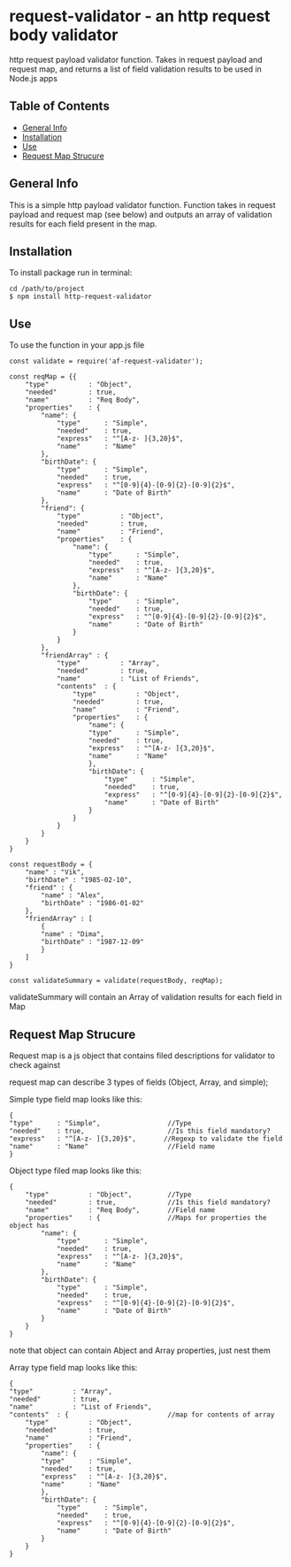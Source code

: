 # request-validator - an http request body validator
http request payload validator function. Takes in request payload and request map, and returns a list of field validation results to be used in Node.js apps

## Table of Contents
* [General Info](#general-info)
* [Installation](#installation)
* [Use](#use)
* [Request Map Strucure](#request-map-strucure)

## General Info
This is a simple http payload validator function.
Function takes in request payload and request map (see below) and outputs an array of validation results for each field present in the map.

## Installation

To install package run in terminal:
```
cd /path/to/project
$ npm install http-request-validator
```

## Use
To use the function in your app.js file
```
const validate = require('af-request-validator');

const reqMap = {{
    "type"          : "Object",
    "needed"        : true,
    "name"          : "Req Body",
    "properties"    : {
        "name": {
            "type"      : "Simple",
            "needed"    : true,
            "express"   : "^[A-z- ]{3,20}$",
            "name"      : "Name"
        },
        "birthDate": {
            "type"      : "Simple",
            "needed"    : true,
            "express"   : "^[0-9]{4}-[0-9]{2}-[0-9]{2}$",
            "name"      : "Date of Birth"
        },
        "friend": {
            "type"          : "Object",
            "needed"        : true,
            "name"          : "Friend",
            "properties"    : {
                "name": {
                    "type"      : "Simple",
                    "needed"    : true,
                    "express"   : "^[A-z- ]{3,20}$",
                    "name"      : "Name"
                },
                "birthDate": {
                    "type"      : "Simple",
                    "needed"    : true,
                    "express"   : "^[0-9]{4}-[0-9]{2}-[0-9]{2}$",
                    "name"      : "Date of Birth"
                }
            }
        },
        "friendArray" : {
            "type"          : "Array",
            "needed"        : true,
            "name"          : "List of Friends",
            "contents"  : {
                "type"          : "Object",
                "needed"        : true,
                "name"          : "Friend",
                "properties"    : {
                    "name": {
                    "type"      : "Simple",
                    "needed"    : true,
                    "express"   : "^[A-z- ]{3,20}$",
                    "name"      : "Name"
                    },
                    "birthDate": {
                        "type"      : "Simple",
                        "needed"    : true,
                        "express"   : "^[0-9]{4}-[0-9]{2}-[0-9]{2}$",
                        "name"      : "Date of Birth"
                    }
                }
            }
        }
    }
}

const requestBody = {
    "name" : "Vik",
    "birthDate" : "1985-02-10",
    "friend" : {
        "name" : "Alex",
        "birthDate" : "1986-01-02"
    },
    "friendArray" : [
        {
        "name" : "Dima",
        "birthDate" : "1987-12-09"
        }
    ] 
}

const validateSummary = validate(requestBody, reqMap);
```
validateSummary will contain an Array of validation results for each field in Map

## Request Map Strucure
Request map is a js object that contains filed descriptions for validator to check against

request map can describe 3 types of fields (Object, Array, and simple);

Simple type field map looks like this:
```
{
"type"      : "Simple",                 //Type
"needed"    : true,                     //Is this field mandatory?
"express"   : "^[A-z- ]{3,20}$",       //Regexp to validate the field
"name"      : "Name"                    //Field name
}
```

Object type filed map looks like this:
```
{
    "type"          : "Object",         //Type
    "needed"        : true,             //Is this field mandatory?
    "name"          : "Req Body",       //Field name
    "properties"    : {                 //Maps for properties the object has
        "name": {
            "type"      : "Simple",
            "needed"    : true,
            "express"   : "^[A-z- ]{3,20}$",
            "name"      : "Name"
        },
        "birthDate": {
            "type"      : "Simple",
            "needed"    : true,
            "express"   : "^[0-9]{4}-[0-9]{2}-[0-9]{2}$",
            "name"      : "Date of Birth"
        }
    }
}
```
note that object can contain Abject and Array properties, just nest them

Array type field map looks like this:
```
{
"type"          : "Array",
"needed"        : true,
"name"          : "List of Friends",
"contents"  : {                         //map for contents of array 
    "type"          : "Object",
    "needed"        : true,
    "name"          : "Friend",
    "properties"    : {
        "name": {
        "type"      : "Simple",
        "needed"    : true,
        "express"   : "^[A-z- ]{3,20}$",
        "name"      : "Name"
        },
        "birthDate": {
            "type"      : "Simple",
            "needed"    : true,
            "express"   : "^[0-9]{4}-[0-9]{2}-[0-9]{2}$",
            "name"      : "Date of Birth"
        }
    }
}
```
